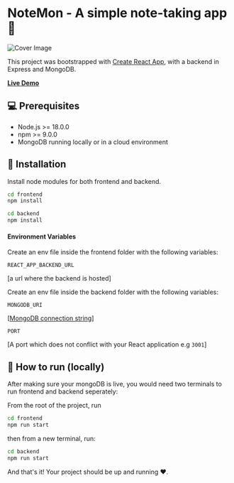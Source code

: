 # NoteMon - A simple note-taking app 📝

![Cover Image](https://raw.githubusercontent.com/ashirhashmi/notemon/refs/heads/main/frontend/public/github-cover.png)

This project was bootstrapped with [Create React App](https://github.com/facebook/create-react-app), with a backend in Express and MongoDB.

**[Live Demo](https://notemon.vercel.app/)**

## 💻 Prerequisites
- Node.js >= 18.0.0
- npm >= 9.0.0
- MongoDB running locally or in a cloud environment

## 📖 Installation

Install node modules for both frontend and backend.

```bash
cd frontend
npm install
```

```bash
cd backend
npm install
```

#### Environment Variables

Create an env file inside the frontend folder with the following variables:

```REACT_APP_BACKEND_URL``` 

[a url where the backend is hosted]

Create an env file inside the backend folder with the following variables:

`MONGODB_URI` 

[[MongoDB connection string](https://www.mongodb.com/resources/products/fundamentals/mongodb-connection-string)]

`PORT` 

[A port which does not conflict with your React application e.g `3001`]

## 🚀 How to run (locally)

After making sure your mongoDB is live, you would need two terminals to run frontend and backend seperately:

From the root of the project, run

```bash
cd frontend
npm run start
```

then from a new terminal, run:

```bash
cd backend
npm run start
```

And that's it! Your project should be up and running ❤.
